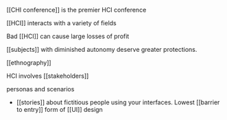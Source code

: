 [[CHI conference]] is the premier HCI conference

[[HCI]] interacts with a variety of fields

Bad [[HCI]] can cause large losses of profit

[[subjects]] with diminished autonomy deserve greater protections.

[[ethnography]]

HCI involves [[stakeholders]]

personas and scenarios
 - [[stories]] about fictitious people using your interfaces. Lowest [[barrier to entry]] form of [[UI]] design
